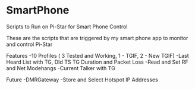# SmartPhone
Scripts to Run on Pi-Star for Smart Phone Control

These are the scripts that are triggered by my smart phone app to monitor and control Pi-Star

Features
-10 Profiles ( 3 Tested and Working, 1 - TGIF, 2 - New TGIF)
-Last Heard List with TG, DId TS TG Duration and Packet Loss
-Read and Set RF and Net Modehangs
-Current Talker with TG 

Future
-DMRGateway
-Store and Select Hotspot IP Addresses
